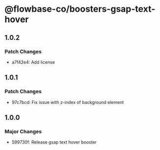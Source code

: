 # @flowbase-co/boosters-gsap-text-hover

## 1.0.2

### Patch Changes

- a7f42e4: Add license

## 1.0.1

### Patch Changes

- 97c7bcd: Fix issue with z-index of background element

## 1.0.0

### Major Changes

- 599730f: Release gsap text hover booster
